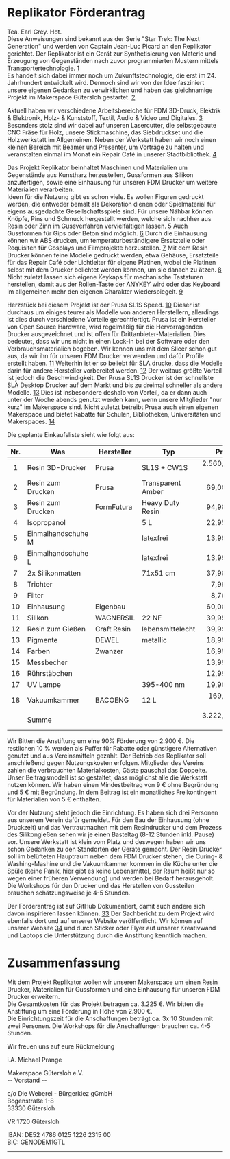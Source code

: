 # Replikator Förderantrag

Tea. Earl Grey. Hot.  
Diese Anweisungen sind bekannt aus der Serie "Star Trek: The Next Generation" und werden von Captain Jean-Luc Picard an den Replikator gerichtet. Der Replikator ist ein Gerät zur Synthetisierung von Materie und Erzeugung von Gegenständen nach zuvor programmierten Mustern mittels Transportertechnologie. [1]  
Es handelt sich dabei immer noch um Zukunftstechnologie, die erst im 24. Jahrhundert entwickelt wird. Dennoch sind wir von der Idee fasziniert unsere eigenen Gedanken zu verwirklichen und haben das gleichnamige Projekt im Makerspace Gütersloh gestartet. [2]

Aktuell haben wir verschiedene Arbeitsbereiche für FDM 3D-Druck, Elektrik & Elektronik, Holz- & Kunststoff, Textil, Audio & Video und Digitales. [3] Besonders stolz sind wir dabei auf unseren Lasercutter, die selbstgebaute CNC Fräse für Holz, unsere Stickmaschine, das Siebdruckset und die Holzwerkstatt im Allgemeinen. Neben der Werkstatt haben wir noch einen kleinen Bereich mit Beamer und Presenter, um Vorträge zu halten und veranstalten einmal im Monat ein Repair Café in unserer Stadtbibliothek. [4]

Das Projekt Replikator beinhaltet Maschinen und Materialien um Gegenstände aus Kunstharz herzustellen, Gussformen aus Silikon anzufertigen, sowie eine Einhausung für unseren FDM Drucker um weitere Materialien verarbeiten.  
Ideen für die Nutzung gibt es schon viele. Es wollen Figuren gedruckt werden, die entweder bemalt als Dekoration dienen oder Spielmaterial für eigens ausgedachte Gesellschaftsspiele sind. Für unsere Nähbar können Knöpfe, Pins und Schmuck hergestellt werden, welche sich nachher aus Resin oder Zinn im Gussverfahren vervielfältigen lassen. [5] Auch Gussformen für Gips oder Beton sind  möglich. [6] Durch die Einhausung können wir ABS drucken, um temperaturbeständigere Ersatzteile oder Requisiten für Cosplays und Filmprojekte herzustellen. [7] Mit dem Resin Drucker können feine Modelle gedruckt werden, etwa Gehäuse, Ersatzteile für das Repair Café oder Lichtleiter für eigene Platinen, wobei die Platinen selbst mit dem Drucker belichtet werden können, um sie danach zu ätzen. [8] Nicht zuletzt lassen sich eigene Keykaps für mechanische Tastaturen herstellen, damit aus der Rollen-Taste der ANYKEY wird oder das Keyboard im allgemeinen mehr den eigenen Charakter wiederspiegelt. [9]

Herzstück bei diesem Projekt ist der Prusa SL1S Speed. [10] Dieser ist durchaus um einiges teurer als Modelle von anderen Herstellern, allerdings ist dies durch verschiedene Vorteile gerechtfertigt. Prusa ist ein Hersteller von Open Source Hardware, wird regelmäßig für die Hervorragenden Drucker ausgezeichnet und ist offen für Drittanbieter-Materialien. Dies bedeutet, dass wir uns nicht in einen Lock-In bei der Software oder den Verbrauchsmaterialien begeben. Wir kennen uns mit dem Slicer schon gut aus, da wir ihn für unseren FDM Drucker verwenden und dafür Profile erstellt haben. [11] Weiterhin ist er so beliebt für SLA drucke, dass die Modelle darin für andere Hersteller vorbereitet werden. [12] Der weitaus größte Vorteil ist jedoch die Geschwindigkeit. Der Prusa SL1S Drucker ist der schnellste SLA Desktop Drucker auf dem Markt und bis zu dreimal schneller als andere Modelle. [13] Dies ist insbesondere deshalb von Vorteil, da er dann auch unter der Woche abends genutzt werden kann, wenn unsere Mitglieder "nur kurz" im Makerspace sind. Nicht zuletzt betreibt Prusa auch einen eigenen Makerspace und bietet Rabatte für Schulen, Bibliotheken, Universitäten und Makerspaces. [14]

Die geplante Einkaufsliste sieht wie folgt aus:

|  Nr.  | Was                | Hersteller  | Typ               |      Preis | Link |
| :---: | ------------------ | ----------- | ----------------- | ---------: | ---- |
|   1   | Resin 3D-Drucker   | Prusa       | SL1S + CW1S       | 2.560,00 € | [15] |
|   2   | Resin zum Drucken  | Prusa       | Transparent Amber |    69,00 € | [16] |
|   3   | Resin zum Drucken  | FormFutura  | Heavy Duty Resin  |    94,98 € | [17] |
|   4   | Isopropanol        |             | 5 L               |    22,95 € | [18] |
|   5   | Einmalhandschuhe M |             | latexfrei         |    13,99 € | [19] |
|   6   | Einmalhandschuhe L |             | latexfrei         |    13,99 € | [20] |
|   7   | 2x Silikonmatten   |             | 71x51 cm          |    37,98 € | [21] |
|   8   | Trichter           |             |                   |     7,99 € | [22] |
|   9   | Filter             |             |                   |     8,76 € | [23] |
|  10   | Einhausung         | Eigenbau    |                   |    60,00 € | [24] |
|  11   | Silikon            | WAGNERSIL   | 22 NF             |    39,95 € | [25] |
|  12   | Resin zum Gießen   | Craft Resin | lebensmittelecht  |    39,99 € | [26] |
|  13   | Pigmente           | DEWEL       | metallic          |    18,99 € | [27] |
|  14   | Farben             | Zwanzer     |                   |    16,99 € | [28] |
|  15   | Messbecher         |             |                   |    13,99 € | [29] |
|  16   | Rührstäbchen       |             |                   |    12,99 € | [30] |
|  17   | UV Lampe           |             | 395-400 nm        |    19,90 € | [31] |
|  18   | Vakuumkammer       | BACOENG     | 12 L              |   169,99 € | [32] |
|       | Summe              |             |                   | 3.222,43 € |      |

Wir Bitten die Anstiftung um eine 90% Förderung von 2.900 €. Die restlichen 10 % werden als Puffer für Rabatte oder günstigere Alternativen genutzt und aus Vereinsmitteln gezahlt. Der Betrieb des Replikator soll anschließend gegen Nutzungskosten erfolgen. Mitglieder des Vereins zahlen die verbrauchten Materialkosten, Gäste pauschal das Doppelte. Unser Beitragsmodell ist so gestaltet, dass möglichst alle die Werkstatt nutzen können. Wir haben einen Mindestbeitrag von 9 € ohne Begründung und 5 € mit Begründung. In dem Beitrag ist ein monatliches Freikontingent für Materialien von 5 € enthalten.

Vor der Nutzung steht jedoch die Einrichtung. Es haben sich drei Personen aus unserem Verein dafür gemeldet. Für den Bau der Einhausung (ohne Druckzeit) und das Vertrautmachen mit dem Resindrucker und dem Prozess des Silikongießen sehen wir je einen Basteltag (8-12 Stunden inkl. Pause) vor. Unsere Werkstatt ist klein vom Platz und deswegen haben wir uns schon Gedanken zu den Standorten der Geräte gemacht. Der Resin Drucker soll im belüfteten Hauptraum neben dem FDM Drucker stehen, die Curing- & Washing-Mashine und die Vakuumkammer kommen in die Küche unter die Spüle (keine Panik, hier gibt es keine Lebensmittel, der Raum heißt nur so wegen einer früheren Verwendung) und werden bei Bedarf herausgeholt. Die Workshops für den Drucker und das Herstellen von Gussteilen brauchen schätzungsweise je 4-5 Stunden.

Der Förderantrag ist auf GitHub Dokumentiert, damit auch andere sich davon inspirieren lassen können. [33] Der Sachbericht zu dem Projekt wird ebenfalls dort und auf unserer Website veröffentlicht. Wir können auf unserer Website [34] und durch Sticker oder Flyer auf unserer Kreativwand und Laptops die Unterstützung durch die Anstiftung kenntlich machen.

# Zusammenfassung

Mit dem Projekt Replikator wollen wir unseren Makerspace um einen Resin Drucker, Materialien für Gussformen und eine Einhausung für unseren FDM Drucker erweitern.  
Die Gesamtkosten für das Projekt betragen ca. 3.225 €. Wir bitten die Anstiftung um eine Förderung in Höhe von 2.900 €.  
Die Einrichtungszeit für die Anschaffungen beträgt ca. 3x 10 Stunden mit zwei Personen. Die Workshops für die Anschaffungen brauchen ca. 4-5 Stunden.

Wir freuen uns auf eure Rückmeldung

i.A. Michael Prange 

Makerspace Gütersloh e.V.  
-- Vorstand --

c/o Die Weberei - Bürgerkiez gGmbH  
Bogenstraße 1-8  
33330 Gütersloh

VR 1720 Gütersloh

IBAN: DE52 4786 0125 1226 2315 00  
BIC: GENODEM1GTL

---

[1]: https://memory-alpha.fandom.com/de/wiki/Replikator
[2]: https://forum.makerspace-gt.de/t/replikator-anstiftung/701
[3]: https://forum.makerspace-gt.de/
[4]: https://www.reparatur-initiativen.de/makerspace-gt
[5]: https://www.youtube.com/watch?v=umtYcUdOv3U
[6]: https://forum.makerspace-gt.de/t/moosgummi-laserschneiden/634/42
[7]: https://www.youtube.com/watch?v=UdItcpxB7pQ
[8]: https://www.youtube.com/watch?v=RudStbSApdE
[9]: https://www.youtube.com/watch?v=FnYI8chEJ_w
[10]: https://www.youtube.com/watch?v=ot5sRPVE86U
[11]: https://github.com/prusa3d/PrusaSlicer/pull/4619
[12]: https://www.youtube.com/watch?v=q63Mip5HsyY
[13]: https://www.youtube.com/watch?v=mtojERR91Rw
[14]: https://www.prusa3d.com/de/page/preisangebot-anfordern_448/
[15]: https://www.prusa3d.com/de/produkt/original-prusa-sl1s-speed-3d-printer-cw1s-bundle
[16]: https://www.prusa3d.com/de/produkt/prusament-resin-tough-transparent-amber-1kg
[17]: https://www.formfutura.com/shop/product/eng-hduty-0500-engineering-sla-series-heavy-duty-resin-2806?category=473
[18]: https://www.ebay.de/itm/182729105545
[19]: https://smile.amazon.de/dp/B00X81MA0Q
[20]: https://smile.amazon.de/dp/B00X81M4FW
[21]: https://smile.amazon.de/dp/B09KV3SG8W
[22]: https://smile.amazon.de/dp/B07PWDWGJ7
[23]: https://smile.amazon.de/dp/B087TB19MS
[24]: https://www.prusaprinters.org/prints/17-original-prusa-i3-mk3-enclosure-ikea-lack-table-pr
[25]: https://smile.amazon.de/dp/B01703HDWW
[26]: https://smile.amazon.de/dp/B07PN68WXY
[27]: https://smile.amazon.de/dp/B07NV9SM18
[28]: https://smile.amazon.de/dp/B088STZWN7
[29]: https://smile.amazon.de/dp/B0948HLCNH
[30]: https://smile.amazon.de/dp/B094J2R1HR
[31]: https://www.ebay.de/itm/383173499784
[32]: https://smile.amazon.de/dp/B01HRHVXM2
[33]: https://github.com/makerspace-gt/replikator-fund
[34]: https://makerspace-gt.de/unterstuetzer/
